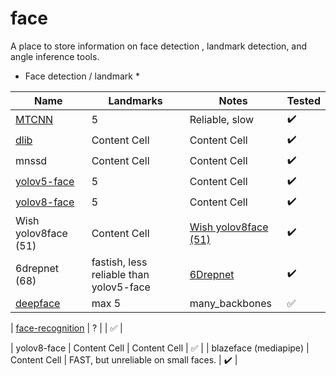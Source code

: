 # face

A place to store information on face detection , landmark detection, and angle inference tools. 

* Face detection / landmark * 

|    Name       | Landmarks         | Notes |     Tested |
| ------------- | ------------- | ------------- | ------------- |
|  [MTCNN](https://pypi.org/project/mtcnn/)        | 5  | Reliable, slow  | :heavy_check_mark:   |
|  [dlib](https://pypi.org/project/dlib/)         | Content Cell  | Content Cell  | :heavy_check_mark:  |
| mnssd         | Content Cell  | Content Cell  | :heavy_check_mark:  |
| [yolov5-face](https://github.com/deepcam-cn/yolov5-face)   | 5  | Content Cell  |:heavy_check_mark:  |
| [yolov8-face](https://github.com/derronqi/yolov8-face)   | 5  | Content Cell  | :heavy_check_mark:  |
| Wish yolov8face (51)  | Content Cell  | [Wish yolov8face (51)](https://github.com/wish44165/Optimizing-Facial-Landmark-Estimation-for-Embedded-Systems)  |:heavy_check_mark:  |
| 6drepnet (68)     | fastish, less reliable than yolov5-face | [6Drepnet](https://github.com/thohemp/6DRepNet)  |:heavy_check_mark:   |
| [deepface](https://pypi.org/project/deepface/#:~:text=Deepface%20is%20a%20hybrid%20face,configuration%20uses%20VGG%2DFace%20model.)  | max 5  |  many_backbones | :white_check_mark:  |

  | [face-recognition](https://pypi.org/project/face-recognition/)  | ?   |      | :white_check_mark:  |

  
  | yolov8-face   | Content Cell  | Content Cell  | :white_check_mark:  |
| blazeface (mediapipe)  | Content Cell  | FAST, but unreliable on small faces.   | :heavy_check_mark:  |



